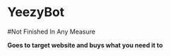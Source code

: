# YeezyBot

#Not Finished In Any Measure

**Goes to target website and buys what you need it to** 

